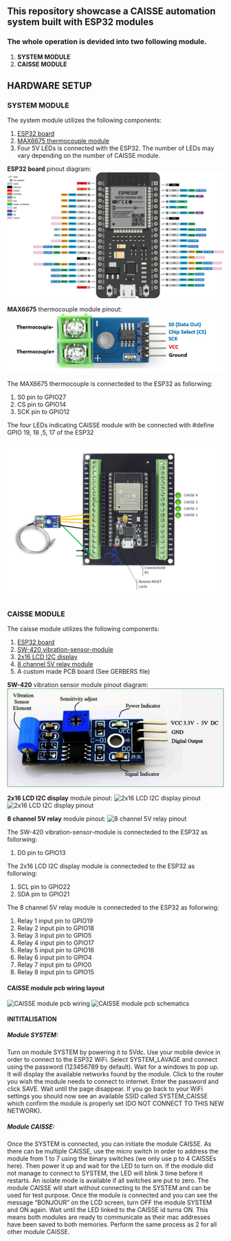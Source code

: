 ## This repository showcase a CAISSE automation system built with ESP32 modules

### The whole operation is devided into two following module.
  1. **SYSTEM MODULE**
  2. **CAISSE MODULE**

## HARDWARE SETUP

### SYSTEM MODULE

The system module utilizes the following components:
1.  [ESP32 board](https://www.espressif.com/en/products/socs/esp32)
2.  [MAX6675 thermocouple module](https://www.analog.com/media/en/technical-documentation/data-sheets/MAX6675.pdf)
3.  Four 5V LEDs is connected with the ESP32. The number of LEDs may vary depending on the number of CAISSE module.

**ESP32 board** pinout diagram:
![ESP32 pinout](https://github.com/arrafi-musabbir/temporary/blob/main/ESP32-SPI-pinout-for-microSD-card-module.png)

**MAX6675** thermocouple module pinout:
![MAX6675 thermocouple module](https://github.com/arrafi-musabbir/temporary/blob/main/MAX6675-thermocouple-module-pinout-diagram.jpg)

The MAX6675 thermocouple is connecteded to the ESP32 as follorwing:
1.  S0 pin to GPIO27
2.  CS pin to GPIO14
3.  SCK pin to GPIO12

The four LEDs indicating CAISSE module with be connected with #define GPIO 19, 18 ,5, 17 of the ESP32

![MAX6675 thermocoupleto ESP32](https://github.com/arrafi-musabbir/temporary/blob/main/system.png)


### CAISSE MODULE

The caisse module utilizes the following components: 
1.  [ESP32 board](https://www.espressif.com/en/products/socs/esp32)
2.  [SW-420 vibration-sensor-module](https://components101.com/sensors/sw-420-vibration-sensor-module)
3.  [2x16 LCD I2C display](https://components101.com/displays/16x2-lcd-pinout-datasheet)
4.  [8 channel 5V relay module](https://www.amazon.fr/Hiletgo%C2%AE-canaux-module-Opto-isolated-Trigger/dp/B0794RF1ZW)
5.  A custom made PCB board (See GERBERS file)

**SW-420** vibration sensor module pinout diagram:
![SW-420 vibration-sensor-module pinout](https://github.com/MamaxeFinders/CarWash_IHM/blob/main/Pictures/SW-420-sensor-768x349.jpg)

**2x16 LCD I2C display** module pinout:
![2x16 LCD I2C display pinout](https://github.com/MamaxeFinders/CarWash_IHM/tree/main/Pictures/I2C-LCD-Module-Hardware-Overview2.png)
![2x16 LCD I2C display pinout](https://github.com/MamaxeFinders/CarWash_IHM/tree/main/Pictures/I2C-LCD-Module-Hardware-Overview.png)

**8 channel 5V relay** module pinout:
![8 channel 5V relay pinout](https://github.com/MamaxeFinders/CarWash_IHM/tree/main/Pictures/8-channel%20relay.jpg)


The SW-420 vibration-sensor-module is connecteded to the ESP32 as follorwing:
1.  D0 pin to GPIO13

The 2x16 LCD I2C display module is connecteded to the ESP32 as follorwing:
1.  SCL pin to GPIO22
2.  SDA pin to GPIO21

The 8 channel 5V relay module is connecteded to the ESP32 as follorwing:
1.  Relay 1 input pin to GPIO19
2.  Relay 2 input pin to GPIO18
3.  Relay 3 input pin to GPIO5
4.  Relay 4 input pin to GPIO17
5.  Relay 5 input pin to GPIO16
6.  Relay 6 input pin to GPIO4
7.  Relay 7 input pin to GPIO0
8.  Relay 8 input pin to GPIO15

#### CAISSE module pcb wiring layout

![CAISSE module pcb wiring](https://github.com/MamaxeFinders/CarWash_IHM/tree/main/Pictures/caisse.png)
![CAISSE module pcb schematics](https://github.com/MamaxeFinders/CarWash_IHM/tree/main/Pictures/caisse-wiring-pcb.png)

#### INITITALISATION

##### Module SYSTEM:
Turn on module SYSTEM by powering it to 5Vdc.
Use your mobile device in order to connect to the ESP32 WiFi. Select SYSTEM_LAVAGE and connect using the password (123456789 by default).
Wait for a windows to pop up. It will display the available networks found by the module. Click to the router you wish the module needs to connect to internet. Enter the password and click SAVE.
Wait until the page disappear. If you go back to your WiFi settings you should now see an available SSID called SYSTEM_CAISSE which confirm the module is properly set (DO NOT CONNECT TO THIS NEW NETWORK).

##### Module CAISSE:
Once the SYSTEM is connected, you can initiate the module CAISSE.
As there can be multiple CAISSE, use the micro switch in order to address the module from 1 to 7 using the binary switches (we only use p to 4 CAISSEs here). 
Then power it up and wait for the LED to turn on. If the module did not manage to connect to SYSTEM, the LED will blink 3 time before it restarts.
An isolate mode is available if all switches are put to zero. The module CAISSE will start without connecting to the SYSTEM and can be used for test purpose.
Once the module is connected and you can see the message “BONJOUR” on the LCD screen, turn OFF the module SYSTEM and ON again. Wait until the LED linked to the CAISSE id turns ON. This means both modules are ready to communicate as their mac addresses have been saved to both memories.
Perform the same process as 2 for all other module CAISSE.

